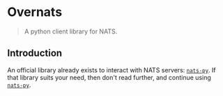 # Overnats

> A python client library for NATS.

## Introduction

An official library already exists to interact with NATS servers: [`nats-py`](https://github.com/nats-io/nats.py). If that library suits your need, then don't read further, and continue using [`nats-py`](https://github.com/nats-io/nats.py).
